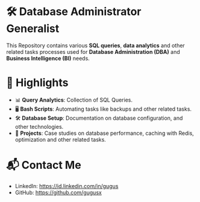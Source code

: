 # 🛠 Database Administrator Generalist 
This Repository contains various **SQL queries**, **data analytics** and other related tasks processes used for **Database Administration (DBA)** and **Business Intelligence (BI)** needs.

# 📌 Highlights 
- 📊 **Query Analytics**: Collection of SQL Queries.
- 🖥️ **Bash Scripts**: Automating tasks like backups and other related tasks.
- 🛠 **Database Setup**: Documentation on database configuration, and other technologies.
- 📂 **Projects**: Case studies on database performance, caching with Redis, optimization and other related tasks.

# 📬 Contact Me
- LinkedIn: https://id.linkedin.com/in/gugus
- GitHub: https://github.com/gugusx 